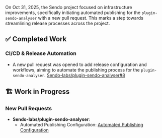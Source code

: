 On Oct 31, 2025, the Sendo project focused on infrastructure improvements, specifically initiating automated publishing for the `plugin-sendo-analyser` with a new pull request. This marks a step towards streamlining release processes across the project.

## ✅ Completed Work
### CI/CD & Release Automation
- A new pull request was opened to add release configuration and workflows, aiming to automate the publishing process for the `plugin-sendo-analyser`. [Sendo-labs/plugin-sendo-analyser#8](https://github.com/Sendo-labs/plugin-sendo-analyser/pull/8)

## 🏗️ Work in Progress
### New Pull Requests
- **Sendo-labs/plugin-sendo-analyser**:
    - Automated Publishing Configuration: [Automated Publishing Configuration](https://github.com/Sendo-labs/plugin-sendo-analyser/pull/8)